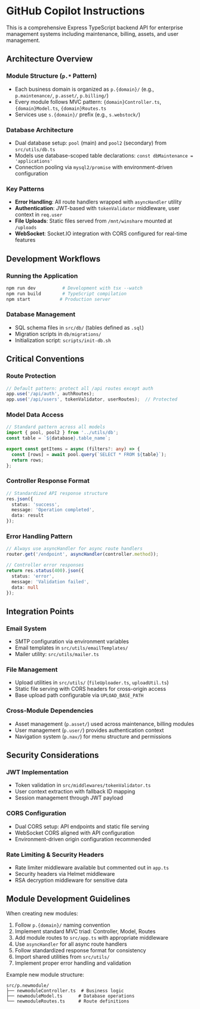 # GitHub Copilot Instructions

This is a comprehensive Express TypeScript backend API for enterprise management systems including maintenance, billing, assets, and user management.

## Architecture Overview

### Module Structure (`p.*` Pattern)
- Each business domain is organized as `p.{domain}/` (e.g., `p.maintenance/`, `p.asset/`, `p.billing/`)
- Every module follows MVC pattern: `{domain}Controller.ts`, `{domain}Model.ts`, `{domain}Routes.ts`
- Services use `s.{domain}/` prefix (e.g., `s.webstock/`)

### Database Architecture
- Dual database setup: `pool` (main) and `pool2` (secondary) from `src/utils/db.ts`
- Models use database-scoped table declarations: `const dbMaintenance = 'applications'`
- Connection pooling via `mysql2/promise` with environment-driven configuration

### Key Patterns
- **Error Handling**: All route handlers wrapped with `asyncHandler` utility
- **Authentication**: JWT-based with `tokenValidator` middleware, user context in `req.user`
- **File Uploads**: Static files served from `/mnt/winshare` mounted at `/uploads`
- **WebSocket**: Socket.IO integration with CORS configured for real-time features

## Development Workflows

### Running the Application
```bash
npm run dev          # Development with tsx --watch
npm run build        # TypeScript compilation
npm start           # Production server
```

### Database Management
- SQL schema files in `src/db/` (tables defined as `.sql`)
- Migration scripts in `db/migrations/`
- Initialization script: `scripts/init-db.sh`

## Critical Conventions

### Route Protection
```typescript
// Default pattern: protect all /api routes except auth
app.use('/api/auth', authRoutes);
app.use('/api/users', tokenValidator, userRoutes);  // Protected
```

### Model Data Access
```typescript
// Standard pattern across all models
import { pool, pool2 } from '../utils/db';
const table = `${database}.table_name`;

export const getItems = async (filters?: any) => {
  const [rows] = await pool.query(`SELECT * FROM ${table}`);
  return rows;
};
```

### Controller Response Format
```typescript
// Standardized API response structure
res.json({
  status: 'success',
  message: 'Operation completed',
  data: result
});
```

### Error Handling Pattern
```typescript
// Always use asyncHandler for async route handlers
router.get('/endpoint', asyncHandler(controller.method));

// Controller error responses
return res.status(400).json({ 
  status: 'error', 
  message: 'Validation failed', 
  data: null 
});
```

## Integration Points

### Email System
- SMTP configuration via environment variables
- Email templates in `src/utils/emailTemplates/`
- Mailer utility: `src/utils/mailer.ts`

### File Management
- Upload utilities in `src/utils/` (`fileUploader.ts`, `uploadUtil.ts`)
- Static file serving with CORS headers for cross-origin access
- Base upload path configurable via `UPLOAD_BASE_PATH`

### Cross-Module Dependencies
- Asset management (`p.asset/`) used across maintenance, billing modules
- User management (`p.user/`) provides authentication context
- Navigation system (`p.nav/`) for menu structure and permissions

## Security Considerations

### JWT Implementation
- Token validation in `src/middlewares/tokenValidator.ts`
- User context extraction with fallback ID mapping
- Session management through JWT payload

### CORS Configuration
- Dual CORS setup: API endpoints and static file serving
- WebSocket CORS aligned with API configuration
- Environment-driven origin configuration recommended

### Rate Limiting & Security Headers
- Rate limiter middleware available but commented out in `app.ts`
- Security headers via Helmet middleware
- RSA decryption middleware for sensitive data

## Module Development Guidelines

When creating new modules:
1. Follow `p.{domain}/` naming convention
2. Implement standard MVC triad: Controller, Model, Routes
3. Add module routes to `src/app.ts` with appropriate middleware
4. Use `asyncHandler` for all async route handlers
5. Follow standardized response format for consistency
6. Import shared utilities from `src/utils/`
7. Implement proper error handling and validation

Example new module structure:
```
src/p.newmodule/
├── newmoduleController.ts  # Business logic
├── newmoduleModel.ts      # Database operations  
└── newmoduleRoutes.ts     # Route definitions
```